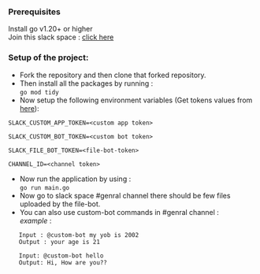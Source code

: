 ### Prerequisites <br>
Install go v1.20+ or higher <br>
Join this slack space : [click here](https://join.slack.com/t/slack-ykk3187/shared_invite/zt-24jmn6ipy-ChgGJgobx0SCSx5mYbIp0Q)

### Setup of the project:
- Fork the repository and then clone that forked repository. <br>
- Then install all the packages by running : <br>
```go mod tidy``` <br>
- Now setup the following environment variables (Get tokens values from [here](https://drive.google.com/file/d/1EuUqV2MVh6k0OQFLUe16GQSEb3ErxRol/view?usp=sharing)):
```
SLACK_CUSTOM_APP_TOKEN=<custom app token>

SLACK_CUSTOM_BOT_TOKEN=<custom bot token>

SLACK_FILE_BOT_TOKEN=<file-bot-token>

CHANNEL_ID=<channel token>
```

- Now run the application by using :<br>
```go run main.go```
- Now go to slack space #genral channel there should be few files uploaded by the file-bot.
- You can also use custom-bot commands in #genral channel :<br>
*example* : 
```
   Input : @custom-bot my yob is 2002
   Output : your age is 21

   Input: @custom-bot hello
   Output: Hi, How are you??
```
